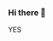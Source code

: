 ### Hi there 👋
YES
<!--
BaskaraEdwin.

Here are some ideas to get you started:

- 🔭 I’m currently working on SEO Specialist
- 🌱 I’m currently learning ...
- 👯 I’m looking to collaborate on ...
- 🤔 I’m looking for help with ...
- 💬 Ask me about ...
- 📫 How to reach me: ...
- 😄 Pronouns: ...
- ⚡ Fun fact: ...
-->
